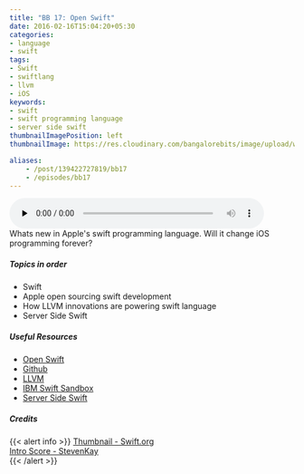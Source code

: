 ```yaml
---
title: "BB 17: Open Swift"
date: 2016-02-16T15:04:20+05:30
categories:
- language
- swift
tags:
- Swift
- swiftlang
- llvm
- iOS
keywords:
- swift
- swift programming language
- server side swift
thumbnailImagePosition: left
thumbnailImage: https://res.cloudinary.com/bangalorebits/image/upload/w_900,h_900,c_fill,r_max/v1517410306/bb-episode-assets/bb17-thumbnail.png

aliases:
    - /post/139422727819/bb17
    - /episodes/bb17
---
```

<audio controls="controls" controls style="width: 450px;" preload="none" id="audio_player"><source  src='http://bangalorebits.s3.amazonaws.com/2016/BB_EP17_2016-7.mp3' type="audio/mp3">  </audio>
<BR>
Whats new in Apple's swift programming language. Will it change iOS programming forever?
<!--more-->
##### Topics in order
- Swift
- Apple open sourcing swift development
- How LLVM innovations are powering swift language
- Server Side Swift


##### Useful Resources
*   [Open Swift](http://swift.org/)
*   [Github](https://github.com/apple/)
*   [LLVM](http://llvm.org/)
*   [IBM Swift Sandbox](https://swiftlang.ng.bluemix.net/?cm_mmc=developerWorks-_-dWdevcenter-_-swift-_-lp#/repl)
*   [Server Side Swift](http://perfect.org/)


##### Credits

{{< alert info  >}}
  [Thumbnail - Swift.org](https://swift.org) <BR>
  [Intro Score - StevenKay](https://plus.google.com/+StevenKay_Detachment)<BR>
{{< /alert >}}
